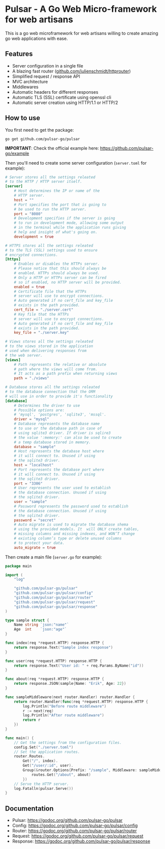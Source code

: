 # Pulsar - A Go Web Micro-framework for web artisans

This is a go web microframework for web artisans willing to create amazing go web applications with ease.

## Features

- Server configuration in a single file
- A blazing fast router ([github.com/julienschmidt/httprouter](https://github.com/julienschmidt/httprouter))
- Simplified request / response API
- MVC architecture
- Middlewares
- Automatic headers for different responses
- Automatic TLS (SSL) certificate using openssl cli
- Automatic server creation using HTTP/1.1 or HTTP/2

## How to use

You first need to get the package:

```
go get github.com/pulsar-go/pulsar
```

**IMPORTANT**: Check the official example here: <https://github.com/pulsar-go/example>

Then you'll need to create some server configuration (`server.toml` for example):

```toml
# Server stores all the settings releated
# to the HTTP / HTTP server itself.
[server]
    # Host determines the IP or name of the
    # HTTP server.
    host = ""
    # Port specifies the port that is going to
    # be used to run the HTTP server.
    port = "8080"
    # Development specifies if the server is going
    # to run in development mode, allowing some output
    # in the terminal while the application runs giving
    # help and insight of what's going on.
    development = true

# HTTPS stores all the settings releated
# to the TLS (SSL) settings used to ensure
# encrypted connections.
[https]
    # Enables or disables the HTTPs server.
    # Please notice that this should always be
    # enabled. HTTPs should always be used.
    # Only a HTTP or HTTPs server can be fired
    # so if enabled, no HTTP server will be provided.
    enabled = true
    # Certificate file that the HTTPs
    # server will use to encrypt connections.
    # Auto generated if no cert_file and key_file
    # exists in the path provided.
    cert_file = "./server.cert"
    # Key file that the HTTPs
    # server will use to encrypt connections.
    # Auto generated if no cert_file and key_file
    # exists in the path provided.
    key_file = "./server.key"

# Views stores all the settings releated
# to the views stored in the application
# used when delivering responses from
# the web server.
[views]
    # Path represents the relative or absolute
    # path where the views will come from.
    # It acts as a path prefix when returning views
    path = "./views"

# Database stores all the settings releated
# to the database connection that the ORM
# will use in order to provide it's functionality
[database]
    # Determines the driver to use
    # Possible options are:
    # 'mysql', 'postgres', 'sqlite3', 'mssql'.
    driver = "mysql"
    # Database represents the database name
    # to use or the database path in case of
    # using sqlite3 driver. If driver is sqlire3
    # the value ':memory:' can also be used to create
    # a temp database stored in memory.
    database = "sample"
    # Host represents the database host where
    # it will connect to. Unused if using
    # the sqlite3 driver.
    host = "localhost"
    # Port represents the database port where
    # it will connect to. Unused if using
    # the sqlite3 driver.
    port = "3306"
    # User represents the user used to establish
    # the database connection. Unused if using
    # the sqlite3 driver.
    user = "sample"
    # Password represents the password used to establish
    # the database connection. Unused if using
    # the sqlite3 driver.
    password = "secret"
    # Auto migrate is used to migrate the database shema
    # using the provided models. It  will ONLY create tables,
    # missing columns and missing indexes, and WON’T change
    # existing column’s type or delete unused columns
    # to protect your data.
    auto_migrate = true
```

Then create a main file (`server.go` for example):
```go
package main

import (
	"log"

    "github.com/pulsar-go/pulsar"
    "github.com/pulsar-go/pulsar/config"
    "github.com/pulsar-go/pulsar/router"
	"github.com/pulsar-go/pulsar/request"
	"github.com/pulsar-go/pulsar/response"
)

type sample struct {
	Name string `json:"name"`
	Age  int    `json:"age"`
}

func index(req *request.HTTP) response.HTTP {
	return response.Text("Sample index response")
}

func user(req *request.HTTP) response.HTTP {
	return response.Text("User id: " + req.Params.ByName("id"))
}

func about(req *request.HTTP) response.HTTP {
	return response.JSON(sample{Name: "Erik", Age: 22})
}

func sampleMiddleware(next router.Handler) router.Handler {
	return router.Handler(func(req *request.HTTP) response.HTTP {
		log.Println("Before route middleware")
		r := next(req)
		log.Println("After route middleware")
		return r
	})
}

func main() {
	// Get the settings from the configuration files.
	config.Set("./server.toml")
	// Set the application routes.
	router.Routes.
        Get("/", index).
        Get("/user/:id", user).
        Group(&router.Options{Prefix: "/sample", Middleware: sampleMiddleware}, func(routes *router.Router) {
            routes.Get("/about", about)
        })
	// Serve the HTTP server.
	log.Fatalln(pulsar.Serve())
}
```

## Documentation

- Pulsar: <https://godoc.org/github.com/pulsar-go/pulsar>
- Config: <https://godoc.org/github.com/pulsar-go/pulsar/config>
- Router: <https://godoc.org/github.com/pulsar-go/pulsar/router>
- Request: <https://godoc.org/github.com/pulsar-go/pulsar/request>
- Response: <https://godoc.org/github.com/pulsar-go/pulsar/response>

